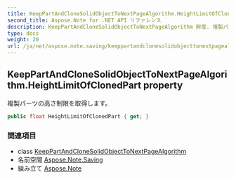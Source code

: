 ```yaml
---
title: KeepPartAndCloneSolidObjectToNextPageAlgorithm.HeightLimitOfClonedPart
second_title: Aspose.Note for .NET API リファレンス
description: KeepPartAndCloneSolidObjectToNextPageAlgorithm 財産. 複製パーツの高さ制限を取得します
type: docs
weight: 20
url: /ja/net/aspose.note.saving/keeppartandclonesolidobjecttonextpagealgorithm/heightlimitofclonedpart/
---
```

## KeepPartAndCloneSolidObjectToNextPageAlgorithm.HeightLimitOfClonedPart property

複製パーツの高さ制限を取得します。

```csharp
public float HeightLimitOfClonedPart { get; }
```

### 関連項目

* class [KeepPartAndCloneSolidObjectToNextPageAlgorithm](../)
* 名前空間 [Aspose.Note.Saving](../../keeppartandclonesolidobjecttonextpagealgorithm/)
* 組み立て [Aspose.Note](../../../)


